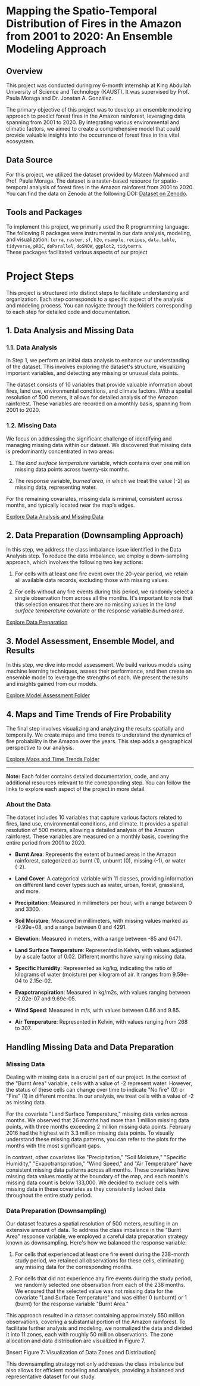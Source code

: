 # Mapping the Spatio-Temporal Distribution of Fires in the Amazon from 2001 to 2020: An Ensemble Modeling Approach

## Overview
This project was conducted during my 6-month internship at King Abdullah University of Science and Technology (KAUST). It was supervised by Prof. Paula Moraga and Dr. Jonatan A. González.

The primary objective of this project was to develop an ensemble modeling approach to predict forest fires in the Amazon rainforest, leveraging data spanning from 2001 to 2020. By integrating various environmental and climatic factors, we aimed to create a comprehensive model that could provide valuable insights into the occurrence of forest fires in this vital ecosystem.

## Data Source
For this project, we utilized the dataset provided by Mateen Mahmood and Prof. Paula Moraga. The dataset is a raster-based resource for spatio-temporal analysis of forest fires in the Amazon rainforest from 2001 to 2020. You can find the data on Zenodo at the following DOI: [Dataset on Zenodo](https://doi.org/10.5281/zenodo.7215402).

## Tools and Packages
To implement this project, we primarily used the R programming language. The following R packages were instrumental in our data analysis, modeling, and visualization: $\texttt{terra}$, $\texttt{raster}$, $\texttt{sf}$, $\texttt{h2o}$, $\texttt{rsample}$, $\texttt{recipes}$, $\texttt{data.table}$, $\texttt{tidyverse}$, $\texttt{pROC}$, $\texttt{doParallel}$, $\texttt{doSNOW}$, $\texttt{ggplot2}$, $\texttt{tidyterra}$. <br />
These packages facilitated various aspects of our project

# Project Steps

This project is structured into distinct steps to facilitate understanding and organization. Each step corresponds to a specific aspect of the analysis and modeling process. You can navigate through the folders corresponding to each step for detailed code and documentation.

## 1. Data Analysis and Missing Data

### 1.1. Data Analysis 

In Step 1, we perform an initial data analysis to enhance our understanding of the dataset. This involves exploring the dataset's structure, visualizing important variables, and detecting any missing or unusual data points.

The dataset consists of 10 variables that provide valuable information about fires, land use, environmental conditions, and climate factors. With a spatial resolution of 500 meters, it allows for detailed analysis of the Amazon rainforest. These variables are recorded on a monthly basis, spanning from 2001 to 2020.

### 1.2. Missing Data

We focus on addressing the significant challenge of identifying and managing missing data within our dataset. We discovered that missing data is predominantly concentrated in two areas:

1. The _land surface temperature_ variable, which contains over one million missing data points across twenty-six months.

2. The response variable, _burned area_, in which we treat the value (-2) as missing data, representing water.

For the remaining covariates, missing data is minimal, consistent across months, and typically located near the map's edges.

[Explore Data Analysis and Missing Data](./1_data_analysis_&_missing_data)

## 2. Data Preparation (Downsampling Approach)

In this step, we address the class imbalance issue identified in the Data Analysis step. To reduce the data imbalance, we employ a down-sampling approach, which involves the following two key actions:

1. For cells with at least one fire event over the 20-year period, we retain all available data records, excluding those with missing values.

2. For cells without any fire events during this period, we randomly select a single observation from across all the months. It's important to note that this selection ensures that there are no missing values in the _land surface temperature_ covariate or the response variable _burned area_.

[Explore Data Preparation](./3_data_preparation)

## 3. Model Assessment, Ensemble Model, and Results

In this step, we dive into model assessment. We build various models using machine learning techniques, assess their performance, and then create an ensemble model to leverage the strengths of each. We present the results and insights gained from our models.

[Explore Model Assessment Folder](./4_model_assessment)

## 4. Maps and Time Trends of Fire Probability

The final step involves visualizing and analyzing the results spatially and temporally. We create maps and time trends to understand the dynamics of fire probability in the Amazon over the years. This step adds a geographical perspective to our analysis.

[Explore Maps and Time Trends Folder](./5_maps_and_time_trends)

---

**Note:** Each folder contains detailed documentation, code, and any additional resources relevant to the corresponding step. You can follow the links to explore each aspect of the project in more detail.

















### About the Data
The dataset includes 10 variables that capture various factors related to fires, land use, environmental conditions, and climate. It provides a spatial resolution of 500 meters, allowing a detailed analysis of the Amazon rainforest. These variables are measured on a monthly basis, covering the entire period from 2001 to 2020.

- **Burnt Area**: Represents the extent of burned areas in the Amazon rainforest, categorized as burnt (1), unburnt (0), missing (-1), or water (-2).

- **Land Cover**: A categorical variable with 11 classes, providing information on different land cover types such as water, urban, forest, grassland, and more.

- **Precipitation**: Measured in millimeters per hour, with a range between 0 and 3300.

- **Soil Moisture**: Measured in millimeters, with missing values marked as -9.99e+08, and a range between 0 and 4291.

- **Elevation**: Measured in meters, with a range between -85 and 6471.

- **Land Surface Temperature**: Represented in Kelvin, with values adjusted by a scale factor of 0.02. Different months have varying missing data.

- **Specific Humidity**: Represented as kg/kg, indicating the ratio of kilograms of water (moisture) per kilogram of air. It ranges from 9.59e-04 to 2.15e-02.

- **Evapotranspiration**: Measured in kg/m2s, with values ranging between -2.02e-07 and 9.69e-05.

- **Wind Speed**: Measured in m/s, with values between 0.86 and 9.85.

- **Air Temperature**: Represented in Kelvin, with values ranging from 268 to 307.

## Handling Missing Data and Data Preparation

### Missing Data
Dealing with missing data is a crucial part of our project. In the context of the "Burnt Area" variable, cells with a value of -2 represent water. However, the status of these cells can change over time to indicate "No fire" (0) or "Fire" (1) in different months. In our analysis, we treat cells with a value of -2 as missing data.

For the covariate "Land Surface Temperature," missing data varies across months. We observed that 26 months had more than 1 million missing data points, with three months exceeding 2 million missing data points. February 2016 had the highest with 3.3 million missing data points. To visually understand these missing data patterns, you can refer to the plots for the months with the most significant gaps.

In contrast, other covariates like "Precipitation," "Soil Moisture," "Specific Humidity," "Evapotranspiration," "Wind Speed," and "Air Temperature" have consistent missing data patterns across all months. These covariates have missing data values mostly at the boundary of the map, and each month's missing data count is below 133,000. We decided to exclude cells with missing data in these covariates as they consistently lacked data throughout the entire study period.

### Data Preparation (Downsampling)
Our dataset features a spatial resolution of 500 meters, resulting in an extensive amount of data. To address the class imbalance in the "Burnt Area" response variable, we employed a careful data preparation strategy known as downsampling. Here's how we balanced the response variable:

1. For cells that experienced at least one fire event during the 238-month study period, we retained all observations for these cells, eliminating any missing data for the corresponding months.

2. For cells that did not experience any fire events during the study period, we randomly selected one observation from each of the 238 months. We ensured that the selected value was not missing data for the covariate "Land Surface Temperature" and was either 0 (unburnt) or 1 (burnt) for the response variable "Burnt Area."

This approach resulted in a dataset containing approximately 550 million observations, covering a substantial portion of the Amazon rainforest. To facilitate further analysis and modeling, we normalized the data and divided it into 11 zones, each with roughly 50 million observations. The zone allocation and data distribution are visualized in Figure 7.

[Insert Figure 7: Visualization of Data Zones and Distribution]

This downsampling strategy not only addresses the class imbalance but also allows for efficient modeling and analysis, providing a balanced and representative dataset for our study.


